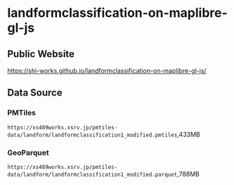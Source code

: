 # landformclassification-on-maplibre-gl-js
## Public Website
https://shi-works.github.io/landformclassification-on-maplibre-gl-js/

## Data Source
### PMTiles
`https://xs489works.xsrv.jp/pmtiles-data/landform/landformclassification1_modified.pmtiles`,433MB  
### GeoParquet
`https://xs489works.xsrv.jp/pmtiles-data/landform/landformclassification1_modified.parquet`,788MB

